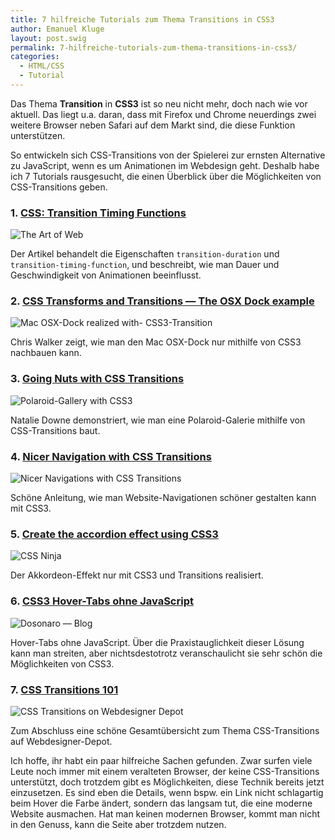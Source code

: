 ```yaml
---
title: 7 hilfreiche Tutorials zum Thema Transitions in CSS3
author: Emanuel Kluge
layout: post.swig
permalink: 7-hilfreiche-tutorials-zum-thema-transitions-in-css3/
categories:
  - HTML/CSS
  - Tutorial
---
```


Das Thema **Transition** in **CSS3** ist so neu nicht mehr, doch nach wie vor aktuell. Das liegt u.a. daran, dass mit Firefox und Chrome neuerdings zwei weitere Browser neben Safari auf dem Markt sind, die diese Funktion unterstützen.

So entwickeln sich CSS-Transitions von der Spielerei zur ernsten Alternative zu JavaScript, wenn es um Animationen im Webdesign geht. Deshalb habe ich 7 Tutorials rausgesucht, die einen Überblick über die Möglichkeiten von CSS-Transitions geben.

### 1. [CSS: Transition Timing Functions][art_of_web]

<noscript data-src="/wp-content/uploads/2010/02/the-art-of-web.jpg" data-alt="The Art of Web">
<img src="/wp-content/uploads/2010/02/the-art-of-web.jpg" alt="The Art of Web">
</noscript>

Der Artikel behandelt die Eigenschaften `transition-duration` und `transition-timing-function`, und beschreibt, wie man Dauer und Geschwindigkeit von Animationen beeinflusst.

### 2. [CSS Transforms and Transitions &mdash; The OSX Dock example][thechriswalker]

<noscript data-src="/wp-content/uploads/2010/02/mac-osx-dock-realized-with-css3-transition.jpg" data-alt="Mac OSX-Dock realized with- CSS3-Transition">
<img src="/wp-content/uploads/2010/02/mac-osx-dock-realized-with-css3-transition.jpg" alt="Mac OSX-Dock realized with- CSS3-Transition">
</noscript>

Chris Walker zeigt, wie man den Mac OSX-Dock nur mithilfe von CSS3 nachbauen kann.

### 3. [Going Nuts with CSS Transitions][24ways]

<noscript data-src="/wp-content/uploads/2010/02/polaroid-gallery-with-css3.jpg" data-alt="Polaroid-Gallery with CSS3">
<img src="/wp-content/uploads/2010/02/polaroid-gallery-with-css3.jpg" alt="Polaroid-Gallery with CSS3">
</noscript>

Natalie Downe demonstriert, wie man eine Polaroid-Galerie mithilfe von CSS-Transitions baut.

### 4. [Nicer Navigation with CSS Transitions][newmediacampaigns]

<noscript data-src="/wp-content/uploads/2010/02/nicer-navigations-with-css-transitions.jpg" data-alt="Nicer Navigations with CSS Transitions">
<img src="/wp-content/uploads/2010/02/nicer-navigations-with-css-transitions.jpg" alt="Nicer Navigations with CSS Transitions">
</noscript>

Schöne Anleitung, wie man Website-Navigationen schöner gestalten kann mit CSS3.

### 5. [Create the accordion effect using CSS3][thecssninja]

<noscript data-src="/wp-content/uploads/2010/02/css-ninja.jpg" data-alt="CSS Ninja">
<img src="/wp-content/uploads/2010/02/css-ninja.jpg" alt="CSS Ninja">
</noscript>

Der Akkordeon-Effekt nur mit CSS3 und Transitions realisiert.

### 6. [CSS3 Hover-Tabs ohne JavaScript][dosonaro]

<noscript data-src="/wp-content/uploads/2010/02/dosonaro-blog.jpg" data-alt="Dosonaro &mdash; Blog">
<img src="/wp-content/uploads/2010/02/dosonaro-blog.jpg" alt="Dosonaro &mdash; Blog">
</noscript>

Hover-Tabs ohne JavaScript. Über die Praxistauglichkeit dieser Lösung kann man streiten, aber nichtsdestotrotz veranschaulicht sie sehr schön die Möglichkeiten von CSS3.

### 7. [CSS Transitions 101][webdesignerdepot]

<noscript data-src="/wp-content/uploads/2010/02/css-transitions-on-webdesigner-depot.jpg" data-alt="CSS Transitions on Webdesigner Depot">
<img src="/wp-content/uploads/2010/02/css-transitions-on-webdesigner-depot.jpg" alt="CSS Transitions on Webdesigner Depot">
</noscript>

Zum Abschluss eine schöne Gesamtübersicht zum Thema CSS-Transitions auf Webdesigner-Depot.

Ich hoffe, ihr habt ein paar hilfreiche Sachen gefunden. Zwar surfen viele Leute noch immer mit einem veralteten Browser, der keine CSS-Transitions unterstützt, doch trotzdem gibt es Möglichkeiten, diese Technik bereits jetzt einzusetzen. Es sind eben die Details, wenn bspw. ein Link nicht schlagartig beim Hover die Farbe ändert, sondern das langsam tut, die eine moderne Website ausmachen. Hat man keinen modernen Browser, kommt man nicht in den Genuss, kann die Seite aber trotzdem nutzen.

[art_of_web]: http://www.the-art-of-web.com/css/timing-function/
[thechriswalker]: http://thechriswalker.net/2009-03/more-webkit-goodies-css-transforms-and-transitions-the-osx-dock-example.html
[24ways]: http://24ways.org/2009/going-nuts-with-css-transitions
[newmediacampaigns]: http://www.newmediacampaigns.com/page/nicer-navigation-with-css-transitions
[thecssninja]: http://www.thecssninja.com/css/accordian-effect-using-css
[dosonaro]: http://www.dosonaro.com/css3-hover-tabs-ohne-javascript/
[webdesignerdepot]: http://www.webdesignerdepot.com/2010/01/css-transitions-101/
